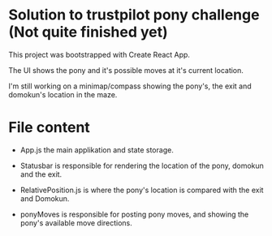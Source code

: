 # Solution to trustpilot pony challenge (Not quite finished yet)

This project was bootstrapped with Create React App.

The UI shows the pony and it's possible moves at it's current location.

I'm still working on a minimap/compass showing the pony's, the exit and domokun's location in the maze.

# File content

- App.js the main applikation and state storage.

- Statusbar is responsible for rendering the location of the pony, domokun and the exit.

- RelativePosition.js is where the pony's location is compared with the exit and Domokun. 

- ponyMoves is responsible for posting pony moves, and showing the pony's available move directions.
